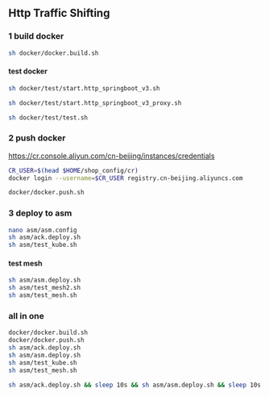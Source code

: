 ## Http Traffic Shifting

### 1 build docker
```sh
sh docker/docker.build.sh
```

#### test docker
```sh
sh docker/test/start.http_springboot_v3.sh
```

```sh
sh docker/test/start.http_springboot_v3_proxy.sh
```

```sh
sh docker/test/test.sh 
```

### 2 push docker
https://cr.console.aliyun.com/cn-beijing/instances/credentials
```sh
CR_USER=$(head $HOME/shop_config/cr)
docker login --username=$CR_USER registry.cn-beijing.aliyuncs.com
```

```sh
docker/docker.push.sh
```

### 3 deploy to asm
```sh
nano asm/asm.config
sh asm/ack.deploy.sh
sh asm/test_kube.sh
```

#### test mesh
```sh
sh asm/asm.deploy.sh
sh asm/test_mesh2.sh
sh asm/test_mesh.sh
```

### all in one
```sh
docker/docker.build.sh
docker/docker.push.sh
sh asm/ack.deploy.sh
sh asm/asm.deploy.sh
sh asm/test_kube.sh
sh asm/test_mesh.sh
```

```sh
sh asm/ack.deploy.sh && sleep 10s && sh asm/asm.deploy.sh && sleep 10s && sh asm/test_mesh.sh 
```